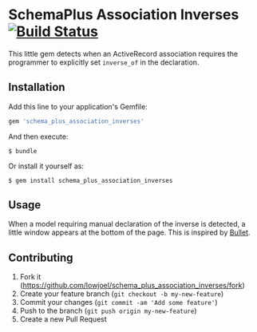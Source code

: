 # SchemaPlus Association Inverses [![Build Status](https://travis-ci.org/lowjoel/schema_plus_association_inverses.svg)](https://travis-ci.org/lowjoel/schema_plus_association_inverses)

This little gem detects when an ActiveRecord association requires the programmer to explicitly set
`inverse_of` in the declaration.

## Installation

Add this line to your application's Gemfile:

```ruby
gem 'schema_plus_association_inverses'
```

And then execute:

    $ bundle

Or install it yourself as:

    $ gem install schema_plus_association_inverses

## Usage

When a model requiring manual declaration of the inverse is detected, a little window appears at the
bottom of the page. This is inspired by [Bullet](https://github.com/flyerhzm/bullet).

## Contributing

1. Fork it (https://github.com/lowjoel/schema_plus_association_inverses/fork)
2. Create your feature branch (`git checkout -b my-new-feature`)
3. Commit your changes (`git commit -am 'Add some feature'`)
4. Push to the branch (`git push origin my-new-feature`)
5. Create a new Pull Request
